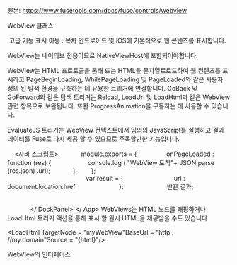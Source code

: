 원본: https://www.fusetools.com/docs/fuse/controls/webview

WebView 클래스

 고급 기능 표시
이동 :
목차
안드로이드 및 iOS에 기본적으로 웹 콘텐츠를 표시합니다.

WebView는 네이티브 전용이므로 NativeViewHost에 포함되어야합니다.

WebView는 HTML 프로토콜을 통해 또는 HTML을 문자열로로드하여 웹 컨텐츠를 표시하고 PageBeginLoading, WhilePageLoading 및 PageLoaded와 같은 사용자 정의 된 탐색 환경을 구축하는 데 유용한 트리거에 연결합니다. GoBack 및 GoForward와 같은 탐색 트리거는 Reload, LoadUrl 및 LoadHtml과 같은 WebView 관련 항목으로 보완됩니다. 또한 ProgressAnimation을 구동하는 데 사용할 수 있습니다.

EvaluateJS 트리거는 WebView 컨텍스트에서 임의의 JavaScript를 실행하고 결과 데이터를 Fuse로 다시 제공 할 수 있으므로 주목할만한 기능입니다.

<App Background = "# 333">
    <자바 스크립트>
            module.exports = {
                onPageLoaded : function (res) {
                    console.log ( "WebView 도착"+ JSON.parse (res.json) .url);
            }
        };
    </ JavaScript>
    <DockPanel>
        <StatusBarBackground Dock = "위쪽"/>
        <NativeViewHost>
            <WebView Dock = "채우기"Url = "http://www.google.com">
                <PageLoaded>
                    <EvaluateJS 처리기 = "{onPageLoaded}">
                        var result = {
                            url : document.location.href
                        };
                        반환 결과;
                    </ EvaluateJS>
                </ PageLoaded>
            </ WebView>
        </ NativeviewHost>

        <BottomBarBackground Dock = "Bottom"/>
    </ DockPanel>
</ App>
WebViews는 HTML 노드를 래핑하거나 LoadHtml 트리거 액션을 통해 표시 할 원시 HTML을 제공받을 수도 있습니다.

<LoadHtml TargetNode = "myWebView"BaseUrl = "http : //my.domain"Source = "{html}"/>

WebView의 인터페이스
